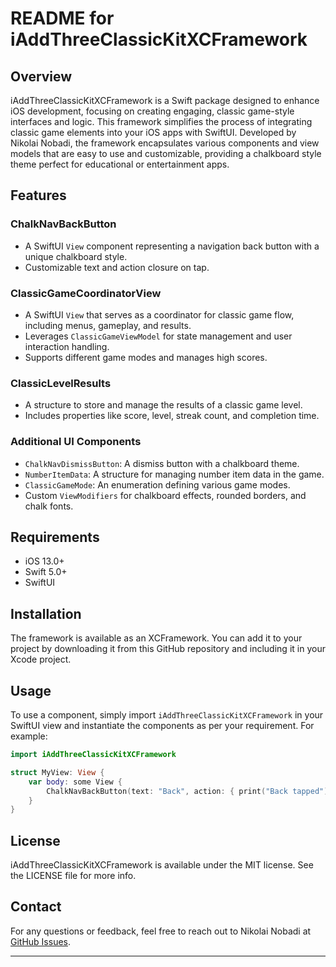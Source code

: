 
# README for iAddThreeClassicKitXCFramework

## Overview

iAddThreeClassicKitXCFramework is a Swift package designed to enhance iOS development, focusing on creating engaging, classic game-style interfaces and logic. This framework simplifies the process of integrating classic game elements into your iOS apps with SwiftUI. Developed by Nikolai Nobadi, the framework encapsulates various components and view models that are easy to use and customizable, providing a chalkboard style theme perfect for educational or entertainment apps.

## Features

### ChalkNavBackButton
- A SwiftUI `View` component representing a navigation back button with a unique chalkboard style.
- Customizable text and action closure on tap.

### ClassicGameCoordinatorView
- A SwiftUI `View` that serves as a coordinator for classic game flow, including menus, gameplay, and results.
- Leverages `ClassicGameViewModel` for state management and user interaction handling.
- Supports different game modes and manages high scores.

### ClassicLevelResults
- A structure to store and manage the results of a classic game level.
- Includes properties like score, level, streak count, and completion time.

### Additional UI Components
- `ChalkNavDismissButton`: A dismiss button with a chalkboard theme.
- `NumberItemData`: A structure for managing number item data in the game.
- `ClassicGameMode`: An enumeration defining various game modes.
- Custom `ViewModifiers` for chalkboard effects, rounded borders, and chalk fonts.

## Requirements
- iOS 13.0+
- Swift 5.0+
- SwiftUI

## Installation
The framework is available as an XCFramework. You can add it to your project by downloading it from this GitHub repository and including it in your Xcode project.

## Usage
To use a component, simply import `iAddThreeClassicKitXCFramework` in your SwiftUI view and instantiate the components as per your requirement. For example:

```swift
import iAddThreeClassicKitXCFramework

struct MyView: View {
    var body: some View {
        ChalkNavBackButton(text: "Back", action: { print("Back tapped") })
    }
}
```

## License
iAddThreeClassicKitXCFramework is available under the MIT license. See the LICENSE file for more info.

## Contact
For any questions or feedback, feel free to reach out to Nikolai Nobadi at [GitHub Issues](https://github.com/nikolainobadi/iAddThreeClassicKitXCFramework/issues).

---
